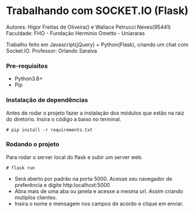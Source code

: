 # Trabalhando com SOCKET.IO (Flask)
Autores: Higor Freitas de Oliveira() e Wallace Petrucci Neves(95441)
Faculdade: FHO - Fundação Herminio Ometto - Uniararas

Trabalho feito em Javascript(jQuery) + Python(Flask), criando um chat com Socket.IO.
Professor: Orlando Saraiva

### Pre-requisitos
- Python3.6+
- Pip

### Instalação de dependências
Antes de rodar o projeto fazer a instalação dos módulos que estão na raiz do diretorio. Insira o código a baixo no terminal.

```
# pip install -r requirements.txt
```

### Rodando o projeto
Para rodar o server local do flask e subir um server web.

```
# flask run
```

- Será aberto por padrão na porta 5000. Acesse seu navegador de preferência e digite http:localhost:5000
- Abra mais de uma aba ou janela e acesse a mesma url. Assim criando mutiplos clientes.
- Insira o nome e mensagem nos campos de acordo e clique em enviar.

